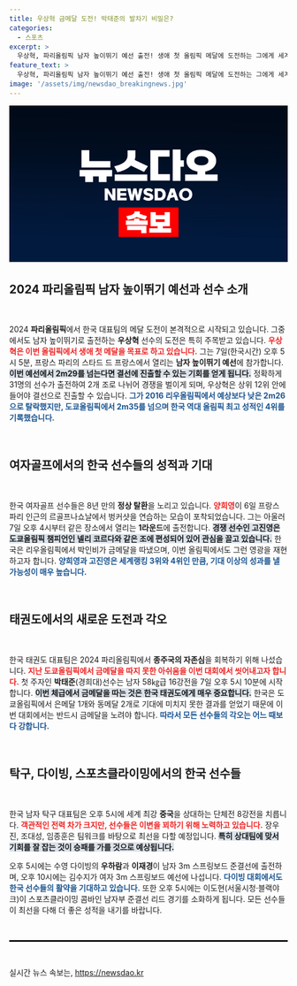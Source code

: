 ```yaml
---
title: 우상혁 금메달 도전! 박태준의 발차기 비밀은?
categories:
  - 스포츠
excerpt: >
  우상혁, 파리올림픽 남자 높이뛰기 예선 출전! 생애 첫 올림픽 메달에 도전하는 그에게 세계의 이목이 집중되고 있다. 여자골프 양희영, 고진영 또한 메달을 노리고 1라운드에 임한다.
feature_text: >
  우상혁, 파리올림픽 남자 높이뛰기 예선 출전! 생애 첫 올림픽 메달에 도전하는 그에게 세계의 이목이 집중되고 있다. 여자골프 양희영, 고진영 또한 메달을 노리고 1라운드에 임한다.
image: '/assets/img/newsdao_breakingnews.jpg'
---
```


<p><img src="/assets/img/newsdao_breakingnews.jpg" alt="cryptoinkorea 속보" /></p>

<h2 data-ke-size="size26">2024 파리올림픽 남자 높이뛰기 예선과 선수 소개</h2>

<p data-ke-size="size16">&nbsp;</p>

<p>2024 <strong>파리올림픽</strong>에서 한국 대표팀의 메달 도전이 본격적으로 시작되고 있습니다. 그중에서도 남자 높이뛰기로 출전하는 <b>우상혁</b> 선수의 도전은 특히 주목받고 있습니다. <b><span style="color: #ee2323;">우상혁은 이번 올림픽에서 생애 첫 메달을 목표로 하고 있습니다.</span></b> 그는 7일(한국시간) 오후 5시 5분, 프랑스 파리의 스타드 드 프랑스에서 열리는 <strong>남자 높이뛰기 예선</strong>에 참가합니다. <b><span style="background-color: #21538527;">이번 예선에서 2m29를 넘는다면 결선에 진출할 수 있는 기회를 얻게 됩니다.</span></b> 정확하게 31명의 선수가 출전하여 2개 조로 나뉘어 경쟁을 벌이게 되며, 우상혁은 상위 12위 안에 들어야 결선으로 진출할 수 있습니다. <b><span style="color: #1a5490;">그가 2016 리우올림픽에서 예상보다 낮은 2m26으로 탈락했지만, 도쿄올림픽에서 2m35를 넘으며 한국 역대 올림픽 최고 성적인 4위를 기록했습니다.</span></b> </p>

<p data-ke-size="size16">&nbsp;</p>

<h2 data-ke-size="size26">여자골프에서의 한국 선수들의 성적과 기대</h2>

<p data-ke-size="size16">&nbsp;</p>

<p>한국 여자골프 선수들은 8년 만의 <b>정상 탈환</b>을 노리고 있습니다. <b><span style="color: #ee2323;">양희영</span></b>이 6일 프랑스 파리 인근의 르골프나쇼날에서 벙커샷을 연습하는 모습이 포착되었습니다. 그는 아울러 7일 오후 4시부터 같은 장소에서 열리는 <strong>1라운드</strong>에 출전합니다. <b><span style="background-color: #21538527;">경쟁 선수인 고진영은 도쿄올림픽 챔피언인 넬리 코르다와 같은 조에 편성되어 있어 관심을 끌고 있습니다.</span></b> 한국은 리우올림픽에서 박인비가 금메달을 따냈으며, 이번 올림픽에서도 그런 영광을 재현하고자 합니다. <b><span style="color: #1a5490;">양희영과 고진영은 세계랭킹 3위와 4위인 만큼, 기대 이상의 성과를 낼 가능성이 매우 높습니다.</span></b></p>

<p data-ke-size="size16">&nbsp;</p>

<h2 data-ke-size="size26">태권도에서의 새로운 도전과 각오</h2>

<p data-ke-size="size16">&nbsp;</p>

<p>한국 태권도 대표팀은 2024 파리올림픽에서 <strong>종주국의 자존심</strong>을 회복하기 위해 나섰습니다. <b><span style="color: #ee2323;">지난 도쿄올림픽에서 금메달을 따지 못한 아쉬움을 이번 대회에서 씻어내고자 합니다.</span></b> 첫 주자인 <b>박태준</b>(경희대)선수는 남자 58㎏급 16강전을 7일 오후 5시 10분에 시작합니다. <b><span style="background-color: #21538527;">이번 체급에서 금메달을 따는 것은 한국 태권도에게 매우 중요합니다.</span></b> 한국은 도쿄올림픽에서 은메달 1개와 동메달 2개로 기대에 미치지 못한 결과를 얻었기 때문에 이번 대회에서는 반드시 금메달을 노려야 합니다. <b><span style="color: #1a5490;">따라서 모든 선수들의 각오는 어느 때보다 강합니다.</span></b></p>

<p data-ke-size="size16">&nbsp;</p>

<h2 data-ke-size="size26">탁구, 다이빙, 스포츠클라이밍에서의 한국 선수들</h2>

<p data-ke-size="size16">&nbsp;</p>

<p>한국 남자 탁구 대표팀은 오후 5시에 세계 최강 <strong>중국</strong>을 상대하는 단체전 8강전을 치릅니다. <b><span style="color: #ee2323;">객관적인 전력 차가 크지만, 선수들은 이변을 꾀하기 위해 노력하고 있습니다.</span></b> 장우진, 조대성, 임종훈은 팀워크를 바탕으로 최선을 다할 예정입니다. <b><span style="background-color: #21538527;">특히 상대팀에 맞서 기회를 잘 잡는 것이 승패를 가를 것으로 예상됩니다.</span></b> </p>

<p>오후 5시에는 수영 다이빙의 <strong>우하람</strong>과 <strong>이재경</strong>이 남자 3m 스프링보드 준결선에 출전하며, 오후 10시에는 김수지가 여자 3m 스프링보드 예선에 나섭니다. <b><span style="color: #1a5490;">다이빙 대회에서도 한국 선수들의 활약을 기대하고 있습니다.</span></b> 또한 오후 5시에는 이도현(서울시청·블랙야크)이 스포츠클라이밍 콤바인 남자부 준결선 리드 경기를 소화하게 됩니다. 모든 선수들이 최선을 다해 더 좋은 성적을 내기를 바랍니다.</p>

<p data-ke-size="size16">&nbsp;</p>

<hr style="border: 1px solid #000;">

<p data-ke-size="size16">&nbsp;</p>
실시간 뉴스 속보는, <a href="https://newsdao.kr" rel="dofollow">https://newsdao.kr</a>


